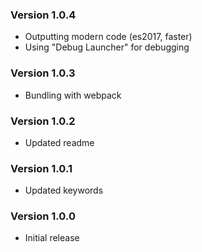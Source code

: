 ### Version 1.0.4
- Outputting modern code (es2017, faster)
- Using "Debug Launcher" for debugging

### Version 1.0.3
- Bundling with webpack

### Version 1.0.2
- Updated readme

### Version 1.0.1
- Updated keywords

### Version 1.0.0
- Initial release
